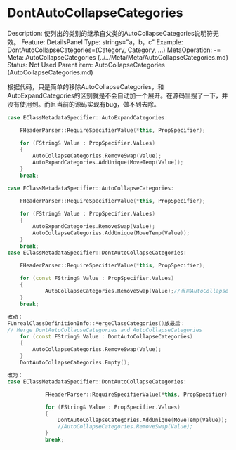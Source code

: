 # DontAutoCollapseCategories

Description: 使列出的类别的继承自父类的AutoCollapseCategories说明符无效。
Feature: DetailsPanel
Type: strings="a，b，c"
Example: DontAutoCollapseCategories=(Category, Category, ...)
MetaOperation: -=
Meta: AutoCollapseCategories (../../Meta/Meta/AutoCollapseCategories.md)
Status: Not Used
Parent item: AutoCollapseCategories (AutoCollapseCategories.md)

根据代码，只是简单的移除AutoCollapseCategories，和AutoExpandCategories的区别就是不会自动加一个展开。在源码里搜了一下，并没有使用到。而且当前的源码实现有bug，做不到去除。

```cpp
case EClassMetadataSpecifier::AutoExpandCategories:

	FHeaderParser::RequireSpecifierValue(*this, PropSpecifier);

	for (FString& Value : PropSpecifier.Values)
	{
		AutoCollapseCategories.RemoveSwap(Value);
		AutoExpandCategories.AddUnique(MoveTemp(Value));
	}
	break;

case EClassMetadataSpecifier::AutoCollapseCategories:

	FHeaderParser::RequireSpecifierValue(*this, PropSpecifier);

	for (FString& Value : PropSpecifier.Values)
	{
		AutoExpandCategories.RemoveSwap(Value);
		AutoCollapseCategories.AddUnique(MoveTemp(Value));
	}
	break;
case EClassMetadataSpecifier::DontAutoCollapseCategories:

	FHeaderParser::RequireSpecifierValue(*this, PropSpecifier);

	for (const FString& Value : PropSpecifier.Values)
	{
			AutoCollapseCategories.RemoveSwap(Value);//当前AutoCollapseCategories的值还是空的。去除是没有用的
	}
	break;

改动：
FUnrealClassDefinitionInfo::MergeClassCategories()放最后：
// Merge DontAutoCollapseCategories and AutoCollapseCategories
	for (const FString& Value : DontAutoCollapseCategories)
	{
		AutoCollapseCategories.RemoveSwap(Value);
	}
	DontAutoCollapseCategories.Empty();

改为：
case EClassMetadataSpecifier::DontAutoCollapseCategories:

			FHeaderParser::RequireSpecifierValue(*this, PropSpecifier);

			for (FString& Value : PropSpecifier.Values)
			{
				DontAutoCollapseCategories.AddUnique(MoveTemp(Value));
				//AutoCollapseCategories.RemoveSwap(Value);
			}
			break;
```